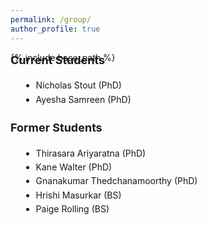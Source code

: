 ```yaml
---
permalink: /group/
author_profile: true
---
```


{% include base_path %}

<style>
  /* Scoped to this page only */
  .small-text { 
    font-size: 14px; 
    line-height: 1.6; 
    margin-top: -1cm; /* pushes content up by 1cm */
  }
  .small-text h1 { font-size: 22px; margin-top: 1.2em; }
  .small-text h2 { font-size: 18px; margin-top: 1.1em; }
  .small-text h3 { font-size: 16px; margin-top: 1em; }
  .small-text ul { margin-left: 1.2em; }
  .small-text hr { margin: 1.2em 0; }
</style>

<div class="small-text" markdown="1">

## Current Students
- Nicholas Stout (PhD)  
- Ayesha Samreen (PhD)  

## Former Students
- Thirasara Ariyaratna (PhD)  
- Kane Walter (PhD)  
- Gnanakumar Thedchanamoorthy (PhD)  
- Hrishi Masurkar (BS)   
- Paige Rolling (BS)  

</div>
